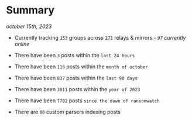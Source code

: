 
# Summary
_october 15th, 2023_

- Currently tracking `153` groups across `271` relays & mirrors - _`97` currently online_

- There have been `3` posts within the `last 24 hours`

- There have been `116` posts within the `month of october`

- There have been `837` posts within the `last 90 days`

- There have been `3011` posts within the `year of 2023`

- There have been `7702` posts `since the dawn of ransomwatch`

- There are `80` custom parsers indexing posts
